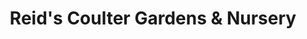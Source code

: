 ---
title: "Reid's Coulter Gardens & Nursery"
url: /amarillo/reids-coulter-gardens-and-nursery/
shop: garden centre
---